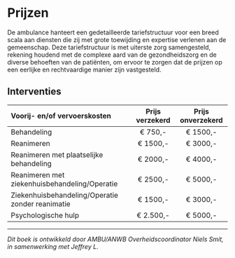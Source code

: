 # Prijzen

De ambulance hanteert een gedetailleerde tariefstructuur voor een breed scala aan diensten die zij met grote toewijding en expertise verlenen aan de gemeenschap. Deze tariefstructuur is met uiterste zorg samengesteld, rekening houdend met de complexe aard van de gezondheidszorg en de diverse behoeften van de patiënten, om ervoor te zorgen dat de prijzen op een eerlijke en rechtvaardige manier zijn vastgesteld.

## Interventies

| Voorij- en/of vervoerskosten | Prijs verzekerd | Prijs onverzekerd |
|:-----------------------------|:---------------:|:-----------------:|
| Behandeling                  | € 750,-         | € 1500,-          |
| Reanimeren                   | € 1500,-        | € 3000,-          |
| Reanimeren met plaatselijke behandeling | € 2000,- | € 4000,-          |
| Reanimeren met ziekenhuisbehandeling/Operatie | € 2500,- | € 5000,-       |
| Ziekenhuisbehandeling/Operatie zonder reanimatie | € 1500,- | € 3000,-     |
| Psychologische hulp          | € 2.500,-       | € 5000,-          |

---------------------

*Dit boek is ontwikkeld door AMBU/ANWB Overheidscoordinator Niels Smit, in samenwerking met Jeffrey L.*